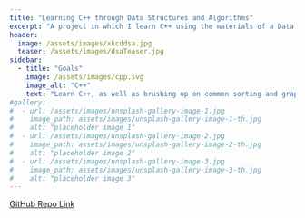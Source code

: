 ```yaml
---
title: "Learning C++ through Data Structures and Algorithms"
excerpt: "A project in which I learn C++ using the materials of a Data Structures and Algorithms class I took as well as the famous Introduction to Algorithms book from MIT."
header:
  image: /assets/images/xkcddsa.jpg
  teaser: /assets/images/dsaTeaser.jpg
sidebar:
  - title: "Goals"
    image: /assets/images/cpp.svg
    image_alt: "C++"
    text: "Learn C++, as well as brushing up on common sorting and graph traversal algorithms"
#gallery:
#  - url: /assets/images/unsplash-gallery-image-1.jpg
#    image_path: assets/images/unsplash-gallery-image-1-th.jpg
#    alt: "placeholder image 1"
#  - url: /assets/images/unsplash-gallery-image-2.jpg
#    image_path: assets/images/unsplash-gallery-image-2-th.jpg
#    alt: "placeholder image 2"
#  - url: /assets/images/unsplash-gallery-image-3.jpg
#    image_path: assets/images/unsplash-gallery-image-3-th.jpg
#    alt: "placeholder image 3"
---
```


[GitHub Repo Link](https://github.com/aayu3/DS-A)